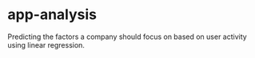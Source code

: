 # app-analysis
Predicting the factors a company should focus on based on user activity using linear regression.
